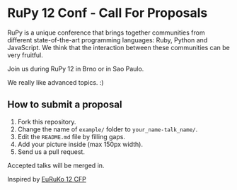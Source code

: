 # RuPy 12 Conf - Call For Proposals

RuPy is a unique conference that brings together communities from different 
state-of-the-art programming languages: Ruby, Python and JavaScript. We think 
that the interaction between these communities can be very fruitful.

Join us during RuPy 12 in Brno or in Sao Paulo.

We really like advanced topics. :)

## How to submit a proposal 

1. Fork this repository.
2. Change the name of `example/` folder to `your_name-talk_name/`.
3. Edit the `README.md` file by filling gaps.
4. Add your picture inside (max 150px width).
5. Send us a pull request. 

Accepted talks will be merged in.

Inspired by [EuRuKo 12 CFP](https://github.com/euruko2012/call-for-proposals)